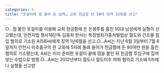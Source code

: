 ```yaml
---
categories: h
title: "옷걸이에 껌 붙여 돈 슬쩍… 교회 헌금함 턴 50대 징역 1년6월 선고"
---
```

○…껌 붙인 옷걸이를 이용해 교회 헌금함에 든 돈봉투를 훔친 50대 남성에게 실형이 선고됐는데, 인천지법 형사18단독 김동희 판사는 특정범죄가중처벌법상 절도와 건조물 침입 혐의로 기소된 A(58)씨에게 징역 1년6월을 선고.○…A씨는 지난 6월 3일부터 7월 6일까지 인천시 미추홀구의 한 교회에 5차례 몰래 들어가 헌금함에 든 80여만 원을 훔친 혐의로 기소됐는데, A씨는 미리 준비한 옷걸이 끝에 껌을 붙인 뒤 헌금함 투입구에 집어넣는 수법으로 범행.○…A씨는 2012년부터 절도나 절도미수 따위 혐의로 기소돼 5차례나 실형을 선고받